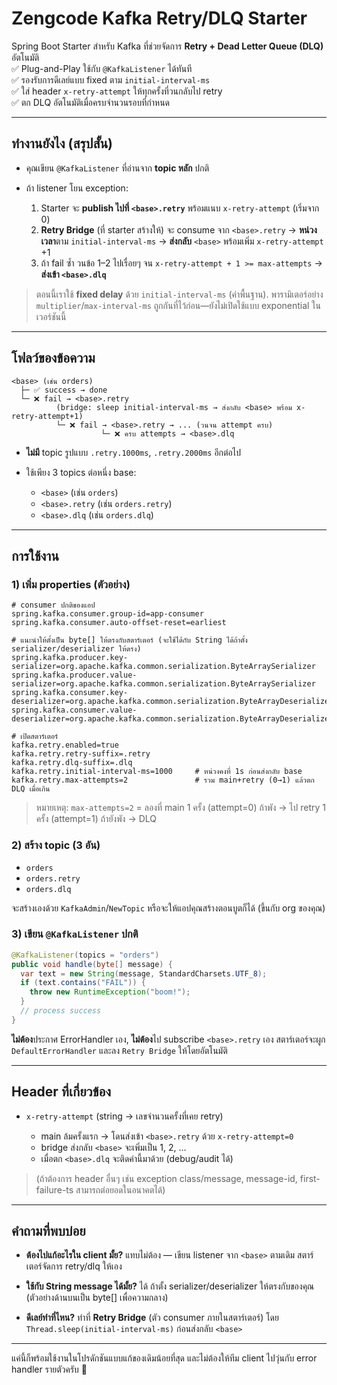 # Zengcode Kafka Retry/DLQ Starter

Spring Boot Starter สำหรับ Kafka ที่ช่วยจัดการ **Retry + Dead Letter Queue (DLQ)** อัตโนมัติ  
✅ Plug-and-Play ใช้กับ `@KafkaListener` ได้ทันที  
✅ รองรับการดีเลย์แบบ fixed ตาม `initial-interval-ms`  
✅ ใส่ header `x-retry-attempt` ให้ทุกครั้งที่วนกลับไป retry  
✅ ตก DLQ อัตโนมัติเมื่อครบจำนวนรอบที่กำหนด

---

## ทำงานยังไง (สรุปสั้น)

* คุณเขียน `@KafkaListener` ที่อ่านจาก **topic หลัก** ปกติ
* ถ้า listener โยน exception:

   1. Starter จะ **publish ไปที่ `<base>.retry`** พร้อมแนบ `x-retry-attempt` (เริ่มจาก 0)
   2. **Retry Bridge** (ที่ starter สร้างให้) จะ consume จาก `<base>.retry` → **หน่วงเวลา**ตาม `initial-interval-ms` → **ส่งกลับ** `<base>` พร้อมเพิ่ม `x-retry-attempt` +1
   3. ถ้า fail ซ้ำ วนข้อ 1–2 ไปเรื่อยๆ จน `x-retry-attempt + 1 >= max-attempts` → **ส่งเข้า `<base>.dlq`**

> ตอนนี้เราใช้ **fixed delay** ด้วย `initial-interval-ms` (ค่าพื้นฐาน). พารามิเตอร์อย่าง `multiplier`/`max-interval-ms` ถูกกันที่ไว้ก่อน—ยังไม่เปิดใช้แบบ exponential ในเวอร์ชันนี้

---

## โฟลว์ของข้อความ

```
<base> (เช่น orders)
  ├─ ✅ success → done
  └─ ❌ fail → <base>.retry
          (bridge: sleep initial-interval-ms → ส่งกลับ <base> พร้อม x-retry-attempt+1)
          └─ ❌ fail → <base>.retry → ... (วนจน attempt ครบ)
                    └─ ❌ ครบ attempts → <base>.dlq
```

* **ไม่มี** topic รูปแบบ `.retry.1000ms`, `.retry.2000ms` อีกต่อไป
* ใช้เพียง 3 topics ต่อหนึ่ง base:

   * `<base>` (เช่น `orders`)
   * `<base>.retry` (เช่น `orders.retry`)
   * `<base>.dlq` (เช่น `orders.dlq`)

---

## การใช้งาน

### 1) เพิ่ม properties (ตัวอย่าง)

```properties
# consumer ปกติของแอป
spring.kafka.consumer.group-id=app-consumer
spring.kafka.consumer.auto-offset-reset=earliest

# แนะนำให้ตั้งเป็น byte[] ให้ตรงกับสตาร์เตอร์ (จะใช้ได้กับ String ได้ถ้าตั้ง serializer/deserializer ให้ตรง)
spring.kafka.producer.key-serializer=org.apache.kafka.common.serialization.ByteArraySerializer
spring.kafka.producer.value-serializer=org.apache.kafka.common.serialization.ByteArraySerializer
spring.kafka.consumer.key-deserializer=org.apache.kafka.common.serialization.ByteArrayDeserializer
spring.kafka.consumer.value-deserializer=org.apache.kafka.common.serialization.ByteArrayDeserializer

# เปิดสตาร์เตอร์
kafka.retry.enabled=true
kafka.retry.retry-suffix=.retry
kafka.retry.dlq-suffix=.dlq
kafka.retry.initial-interval-ms=1000     # หน่วงคงที่ 1s ก่อนส่งกลับ base
kafka.retry.max-attempts=2               # รวม main+retry (0→1) แล้วตก DLQ เมื่อเกิน
```

> หมายเหตุ: `max-attempts=2` = ลองที่ main 1 ครั้ง (attempt=0) ถ้าพัง → ไป retry 1 ครั้ง (attempt=1) ถ้ายังพัง → DLQ

### 2) สร้าง topic (3 อัน)

* `orders`
* `orders.retry`
* `orders.dlq`

จะสร้างเองด้วย `KafkaAdmin`/`NewTopic` หรือจะให้แอปคุณสร้างตอนบูตก็ได้ (ขึ้นกับ org ของคุณ)

### 3) เขียน `@KafkaListener` ปกติ

```java
@KafkaListener(topics = "orders")
public void handle(byte[] message) {
  var text = new String(message, StandardCharsets.UTF_8);
  if (text.contains("FAIL")) {
    throw new RuntimeException("boom!");
  }
  // process success
}
```

**ไม่ต้อง**ประกาศ ErrorHandler เอง, **ไม่ต้อง**ไป subscribe `<base>.retry` เอง
สตาร์เตอร์จะผูก `DefaultErrorHandler` และลง `Retry Bridge` ให้โดยอัตโนมัติ

---

## Header ที่เกี่ยวข้อง

* `x-retry-attempt` (string → เลขจำนวนครั้งที่เคย retry)

   * main ล้มครั้งแรก → โดนส่งเข้า `<base>.retry` ด้วย `x-retry-attempt=0`
   * bridge ส่งกลับ `<base>` จะเพิ่มเป็น 1, 2, …
   * เมื่อตก `<base>.dlq` จะติดค่านี้มาด้วย (debug/audit ได้)

> (ถ้าต้องการ header อื่นๆ เช่น exception class/message, message-id, first-failure-ts สามารถต่อยอดในอนาคตได้)

---

## คำถามที่พบบ่อย

* **ต้องไปแก้อะไรใน client มั้ย?**
  แทบไม่ต้อง — เขียน listener จาก `<base>` ตามเดิม สตาร์เตอร์จัดการ retry/dlq ให้เอง

* **ใช้กับ String message ได้มั้ย?**
  ได้ ถ้าตั้ง serializer/deserializer ให้ตรงกับของคุณ (ตัวอย่างด้านบนเป็น byte\[] เพื่อความกลาง)

* **ดีเลย์ทำที่ไหน?**
  ทำที่ **Retry Bridge** (ตัว consumer ภายในสตาร์เตอร์) โดย `Thread.sleep(initial-interval-ms)` ก่อนส่งกลับ `<base>`

---

แค่นี้ก็พร้อมใช้งานในโปรดักชันแบบแก้ของเดิมน้อยที่สุด และไม่ต้องให้ทีม client ไปวุ่นกับ error handler รายตัวครับ 🚀
